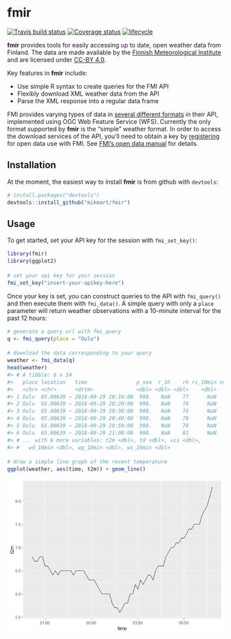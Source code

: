 
<!-- README.md is generated from README.Rmd. Please edit that file -->

# fmir

[![Travis build
status](https://travis-ci.com/mikmart/fmir.svg?branch=master)](https://travis-ci.com/mikmart/fmir)
[![Coverage
status](https://codecov.io/gh/mikmart/fmir/branch/master/graph/badge.svg)](https://codecov.io/github/mikmart/fmir?branch=master)
[![lifecycle](https://img.shields.io/badge/lifecycle-experimental-orange.svg)](https://www.tidyverse.org/lifecycle/#experimental)

**fmir** provides tools for easily accessing up to date, open weather
data from Finland. The data are made available by the [Finnish
Meteorological Institute](https://en.ilmatieteenlaitos.fi) and are
licensed under
[CC-BY 4.0](https://creativecommons.org/licenses/by/4.0/).

Key features in **fmir** include:

  - Use simple R syntax to create queries for the FMI API
  - Flexibly download XML weather data from the API
  - Parse the XML response into a regular data frame

FMI provides varying types of data in [several different
formats](https://en.ilmatieteenlaitos.fi/open-data-manual-fmi-wfs-services)
in their API, implemented using OGC Web Feature Service (WFS). Currently
the only format supported by **fmir** is the “simple” weather format. In
order to access the download services of the API, you’ll need to obtain
a key by
[registering](https://ilmatieteenlaitos.fi/rekisteroityminen-avoimen-datan-kayttajaksi)
for open data use with FMI. See [FMI’s open data
manual](https://en.ilmatieteenlaitos.fi/open-data) for details.

## Installation

At the moment, the easiest way to install **fmir** is from github with
`devtools`:

``` r
# install.packages("devtools")
devtools::install_github("mikmart/fmir")
```

## Usage

To get started, set your API key for the session with `fmi_set_key()`:

``` r
library(fmir)
library(ggplot2)

# set your api key for your session
fmi_set_key("insert-your-apikey-here")
```

Once your key is set, you can construct queries to the API with
`fmi_query()` and then execute them with `fmi_data()`. A simple query
with only a `place` parameter will return weather observations with a
10-minute interval for the past 12 hours:

``` r
# generate a query url with fmi_query
q <- fmi_query(place = "Oulu")

# download the data corresponding to your query
weather <- fmi_data(q)
head(weather)
#> # A tibble: 6 x 14
#>   place location   time                p_sea  r_1h    rh ri_10min snow_aws
#>   <chr> <chr>      <dttm>              <dbl> <dbl> <dbl>    <dbl>    <dbl>
#> 1 Oulu  65.00639 ~ 2018-09-29 20:10:00  998.   NaN    77      NaN      NaN
#> 2 Oulu  65.00639 ~ 2018-09-29 20:20:00  998.   NaN    76      NaN      NaN
#> 3 Oulu  65.00639 ~ 2018-09-29 20:30:00  998.   NaN    76      NaN      NaN
#> 4 Oulu  65.00639 ~ 2018-09-29 20:40:00  998.   NaN    78      NaN      NaN
#> 5 Oulu  65.00639 ~ 2018-09-29 20:50:00  998.   NaN    79      NaN      NaN
#> 6 Oulu  65.00639 ~ 2018-09-29 21:00:00  998.   NaN    81      NaN      NaN
#> # ... with 6 more variables: t2m <dbl>, td <dbl>, vis <dbl>,
#> #   wd_10min <dbl>, wg_10min <dbl>, ws_10min <dbl>

# draw a simple line graph of the recent temperature
ggplot(weather, aes(time, t2m)) + geom_line()
```

![](man/figures/README-basic-usage-1.png)<!-- -->
